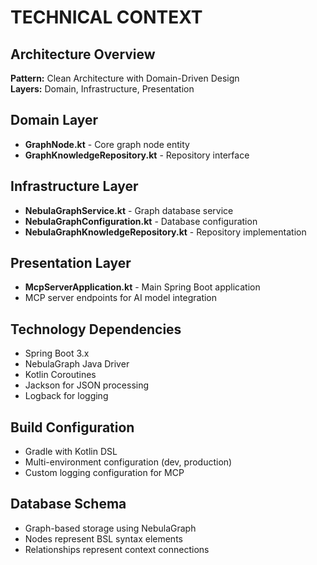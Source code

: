 # TECHNICAL CONTEXT

## Architecture Overview
**Pattern:** Clean Architecture with Domain-Driven Design  
**Layers:** Domain, Infrastructure, Presentation  

## Domain Layer
- **GraphNode.kt** - Core graph node entity
- **GraphKnowledgeRepository.kt** - Repository interface

## Infrastructure Layer  
- **NebulaGraphService.kt** - Graph database service
- **NebulaGraphConfiguration.kt** - Database configuration
- **NebulaGraphKnowledgeRepository.kt** - Repository implementation

## Presentation Layer
- **McpServerApplication.kt** - Main Spring Boot application
- MCP server endpoints for AI model integration

## Technology Dependencies
- Spring Boot 3.x
- NebulaGraph Java Driver
- Kotlin Coroutines
- Jackson for JSON processing
- Logback for logging

## Build Configuration
- Gradle with Kotlin DSL
- Multi-environment configuration (dev, production)
- Custom logging configuration for MCP

## Database Schema
- Graph-based storage using NebulaGraph
- Nodes represent BSL syntax elements
- Relationships represent context connections
